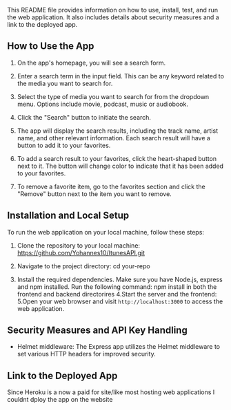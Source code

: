 
This README file provides information on how to use, install, test, and run the web application. It also includes details about security measures and a link to the deployed app.

## How to Use the App

1. On the app's homepage, you will see a search form.

2. Enter a search term in the input field. This can be any keyword related to the media you want to search for.

3. Select the type of media you want to search for from the dropdown menu. Options include movie, podcast, music or audiobook.
5. Click the "Search" button to initiate the search.

6. The app will display the search results, including the track name, artist name, and other relevant information. Each search result will have a button to add it to your favorites.

7. To add a search result to your favorites, click the heart-shaped button next to it. The button will change color to indicate that it has been added to your favorites.

8. To remove a favorite item, go to the favorites section and click the "Remove" button next to the item you want to remove.

## Installation and Local Setup

To run the web application on your local machine, follow these steps:

1. Clone the repository to your local machine:
https://github.com/Yohannes10/ItunesAPI.git

2. Navigate to the project directory:
cd your-repo

3. Install the required dependencies. Make sure you have Node.js, express and npm installed. Run the following command:
npm install in both the frontend and backend directorires 
4.Start the server and the frontend:
5.Open your web browser and visit `http://localhost:3000` to access the web application.

## Security Measures and API Key Handling

- Helmet middleware: The Express app utilizes the Helmet middleware to set various HTTP headers for improved security.


## Link to the Deployed App

Since Heroku is a now a paid for site/like most hosting web applications  I couldnt dploy the app on the website 

